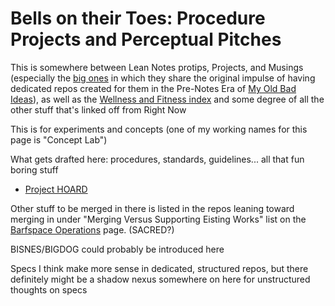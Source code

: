 # Bells on their Toes: Procedure Projects and Perceptual Pitches

This is somewhere between Lean Notes protips, Projects, and Musings (especially the [big ones][] in which they share the original impulse of having dedicated repos created for them in the Pre-Notes Era of [My Old Bad Ideas][MOBI]), as well as the [Wellness and Fitness index][WAFI] and some degree of all the other stuff that's linked off from Right Now

[big ones]: e0fc507e-e5ec-4771-93ee-9b4d5bda3606.md
[WAFI]: 2087f1d7-55fa-4d8b-a4a0-01e4d8579047.md
[MOBI]: f3f3d6ba-6342-415a-9f3b-ab4f1d75a692.md

This is for experiments and concepts (one of my working names for this page is "Concept Lab")

What gets drafted here: procedures, standards, guidelines... all that fun boring stuff

- [Project HOARD][HOARD]

[HOARD]: ab4e905a-db98-4ca2-a52d-93eaf8dc8ca4.md

Other stuff to be merged in there is listed in the repos leaning toward merging in under "Merging Versus Supporting Eisting Works" list on the [Barfspace Operations][BOPS] page. (SACRED?)

BISNES/BIGDOG could probably be introduced here

[BOPS]: a3f1fbb2-28c2-43b2-950d-6d5b7af7cd64.md

Specs I think make more sense in dedicated, structured repos, but there definitely might be a shadow nexus somewhere on here for unstructured thoughts on specs
